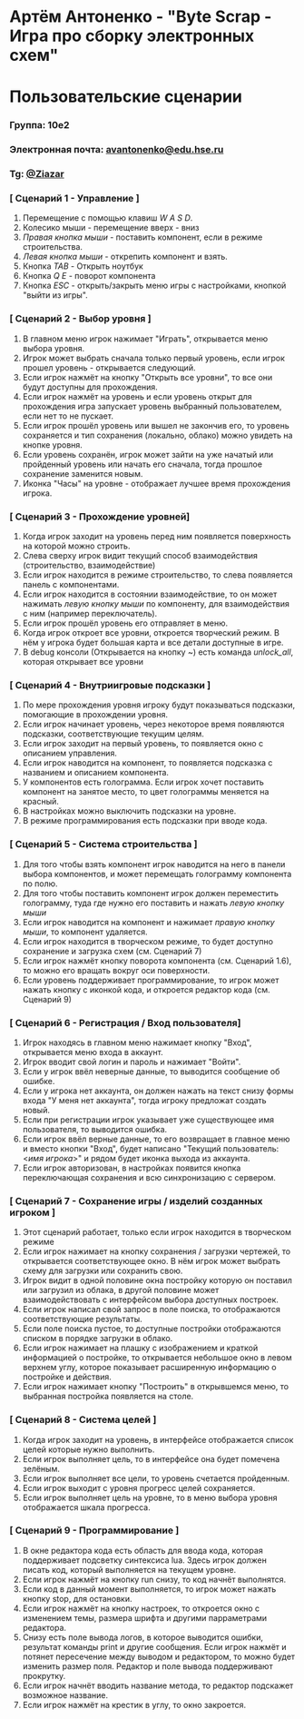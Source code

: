 
# Артём Антоненко - "Byte Scrap - Игра про сборку электронных схем"

# Пользовательские сценарии

### Группа: 10е2

### Электронная почта: <avantonenko@edu.hse.ru>

### Tg: [@Ziazar](https://t.me/Zizazr)

### [ Сценарий 1 - Управление ]

1. Перемещение с помощью клавиш _W A S D_.
2. Колесико мыши - перемещение вверх - вниз
3. _Правая кнопка мыши_ - поставить компонент, если в режиме строительства.
4. _Левая кнопка мыши_ - открепить компонент и взять.
5. Кнопка _TAB_ - Открыть ноутбук
6. Кнопка _Q E_ - поворот компонента
7. Кнопка _ESC_ - открыть/закрыть меню игры с настройками, кнопкой "выйти из игры".

### [ Сценарий 2 - Выбор уровня ]

1. В главном меню игрок нажимает "Играть", открывается меню выбора уровня.
2. Игрок может выбрать сначала только первый уровень, если игрок прошел уровень - открывается следующий.
3. Если игрок нажмёт на кнопку "Открыть все уровни", то все они будут доступны для прохождения.
4. Если игрок нажмёт на уровень и если уровень открыт для прохождения игра запускает уровень выбранный пользователем, если нет то не пускает.
5. Если игрок прошёл уровень или вышел не закончив его, то уровень сохраняется и тип сохранения (локально, облако) можно увидеть на кнопке уровня.
6. Если уровень сохранён, игрок может зайти на уже начатый или пройденный уровень или начать его сначала, тогда прошлое сохранение заменится новым.
7. Иконка "Часы" на уровне - отображает лучшее время прохождения игрока.

### [ Сценарий 3 - Прохождение уровней]

1. Когда игрок заходит на уровень перед ним появляется поверхность на которой можно строить.
2. Слева сверху игрок видит текущий способ взаимодействия (строительство, взаимодействие)
3. Если игрок находится в режиме строительство, то слева появляется панель с компонентами.
4. Если игрок находится в состоянии взаимодействие, то он может нажимать *левую кнопку мыши* по компоненту, для взаимодействия с ним (например переключатель).
5. Если игрок прошёл уровень его отправляет в меню.
6. Когда игрок откроет все уровни, откроется творческий режим. В нём у игрока будет большая карта и все детали доступные в игре.
7. В debug консоли (Открывается на кнопку ~) есть команда *unlock_all*, которая открывает все уровни

### [ Сценарий 4 - Внутриигровые подсказки ]

1. По мере прохождения уровня игроку будут показываться подсказки, помогающие в прохождении уровня.
2. Если игрок начинает уровень, через некоторое время появляются подсказки, соответствующие текущим целям.
3. Если игрок заходит на первый уровень, то появляется окно с описанием управления.
4. Если игрок наводится на компонент, то появляется подсказка с названием и описанием компонента.
5. У компонентов есть голограмма. Если игрок хочет поставить компонент на занятое место, то цвет голограммы меняется на красный. 
6. В настройках можно выключить подсказки на уровне.
7. В режиме программирования есть подсказки при вводе кода.

### [ Сценарий 5 - Система строительства ]

1. Для того чтобы взять компонент игрок наводится на него в панели выбора компонентов, и может перемещать голограмму компонента по полю.
2. Для того чтобы поставить компонент игрок должен переместить голограмму, туда где нужно его поставить и нажать *левую кнопку мыши*
3. Если игрок наводится на компонент и нажимает *правую кнопку мыши*, то компонент удаляется.
4. Если игрок находится в творческом режиме, то будет доступно сохранение и загрузка схем (см. Сценарий 7)
5. Если игрок нажмёт кнопку поворота компонента (см. Сценарий 1.6), то можно его вращать вокруг оси поверхности.
6. Если уровень поддерживает программирование, то игрок может нажать кнопку с иконкой кода, и откроется редактор кода (см. Сценарий 9)

### [ Сценарий 6 - Регистрация / Вход пользователя]

1. Игрок находясь в главном меню нажимает кнопку "Вход", открывается меню входа в аккаунт.
2. Игрок вводит свой логин и пароль и нажимает "Войти".
3. Если у игрок ввёл неверные данные, то выводится сообщение об ошибке.
4. Если у игрока нет аккаунта, он должен нажать на текст снизу формы входа "У меня нет аккаунта", тогда игроку предложат создать новый.
5. Если при регистрации игрок указывает уже существующее имя пользователя, то выводится ошибка.
6. Если игрок ввёл верные данные, то его возвращает в главное меню и вместо кнопки "Вход", будет написано "Текущий пользователь: <_имя игрока_>" и рядом будет иконка выхода из аккаунта.
7. Если игрок авторизован, в настройках появится кнопка переключающая сохранения и всю синхронизацию с сервером.

### [ Сценарий 7 - Сохранение игры / изделий созданных игроком ]

1. Этот сценарий работает, только если игрок находится в творческом режиме
2. Если игрок нажимает на кнопку сохранения / загрузки чертежей, то открывается соответствующее окно. В нём игрок может выбрать схему для загрузки или сохранить свою.
3. Игрок видит в одной половине окна постройку которую он поставил или загрузил из облака, в другой половине может взаимодействовать с интерфейсом выбора доступных построек.
4. Если игрок написал свой запрос в поле поиска, то отображаются соответствующие результаты.
5. Если поле поиска пустое, то доступные постройки отображаются списком в порядке загрузки в облако.
6. Если игрок нажимает на плашку с изображением и краткой информацией о постройке, то открывается небольшое окно в левом верхнем углу, которое показывает расширенную информацию о постройке и действия.
7. Если игрок нажимает кнопку "Построить" в открывшемся меню, то выбранная постройка появляется на столе.

### [ Сценарий 8 - Система целей ]

1. Когда игрок заходит на уровень, в интерфейсе отображается список целей которые нужно выполнить. 
2. Если игрок выполняет цель, то в интерфейсе она будет помечена зелёным.
3. Если игрок выполняет все цели, то уровень счетается пройденным.
4. Если игрок выходит с уровня прогресс целей сохраняется.
5. Если игрок выполняет цель на уровне, то в меню выбора уровня отображается шкала прогресса.

### [ Сценарий 9 - Программирование ]

1. В окне редактора кода есть область для ввода кода, которая поддерживает подсветку синтексиса lua. Здесь игрок должен писать код, который выполняется на текущем уровне.
2. Если игрок нажмёт на кнопку run снизу, то код начнёт выполнятся.
3. Если код в данный момент выполняется, то игрок может нажать кнопку stop, для остановки.
4. Если игрок нажмёт на кнопку настроек, то откроется окно с изменением темы, размера шрифта и другими парраметрами редактора.
5. Снизу есть поле вывода логов, в которое выводится ошибки, результат команды print и другие сообщения. Если игрок нажмёт и потянет пересечение между выводом и редактором, то можно будет изменить размер поля. Редактор и поле вывода поддерживают прокрутку.
6. Если игрок начнёт вводить название метода, то редактор подскажет возможное название.
7. Если игрок нажмёт на крестик в углу, то окно закроется.
